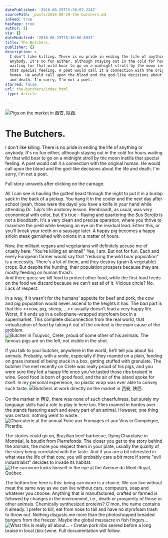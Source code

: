 ```yaml
---
datePublished: '2016-08-29T15:36:07.224Z'
sourcePath: _posts/2016-08-29-the-butchers.md
inFeed: true
hasPage: true
author: []
via: {}
dateModified: '2016-08-29T15:36:06.693Z'
title: The Butchers.
publisher: {}
description: >-
  I don't like killing. There is no pride in ending the life of anything or
  anybody. It's no fun either, although staying out in the cold for hours
  waiting for that wild boar to go on a midnight stroll by the moon instills
  that special feeling. A poet would call it a connection with the original
  human. He would call upon the blood and the god-like decisions about the life
  and death. I'm sorry, I'm not a poet.
starred: false
url: the-butchers/index.html
_type: Article

---
```

![Pigs on the market in 西安, 陕西.](https://the-grid-user-content.s3-us-west-2.amazonaws.com/f4b53243-807b-4853-b93b-e14005569e47.jpg)

# The Butchers.

I don't like killing. There is no pride in ending the life of anything or anybody. It's no fun either, although staying out in the cold for hours waiting for that wild boar to go on a midnight stroll by the moon instills that special feeling. A poet would call it a connection with the original human. He would call upon the blood and the god-like decisions about the life and death. I'm sorry, I'm not a poet.

Full story unravels after clicking on the carnage.

All I can see is hauling the gutted beast through the night to put it in a burlap sack in the back of a pickup. You hang it in the cooler and the next day after school (yeah, those were the days) you have a knife in your hand while attending Dr. Tulp's life anatomy lesson. Rembrandt, as usual, was very economical with color, but it's true - flaying and quartering the _Sus Scrofa_ is not a bloodbath. It's a very clean and precise operation, where you thrive to maximize the yield while keeping an eye on the residual lead. Either this, or you'll break your teeth on a sausage later. A happy pig becomes a happy sirloin steak garnished with onions in a matter of hours.

Now, the militant vegans and vegetarians will definitely accuse me of cruelty here: "You're killing an animal!" Yes, I am. But not for fun. Each and every European farmer would say that "reducing the wild boar population" is a necessity. There's a lot of them, and they destroy (grain & vegetable) crops. But despite the hunting, their population prospers because they are mostly feeding on human thrash.  
And there goes: we kill food to protect other food, while the first food feeds on the food we discard because we can't eat all of it. Vicious circle? No. Lack of respect.

In a way, if it wasn't for the humans' appetite for beef and pork, the cow and pig population would never ascend to the heights it has. The bad part is that this <<cow, pig, sheep, ...\>\> usually doesn't lead a very happy life. Worst, if it ends up in a cellophane-wrapped styrofoam box in a supermarket. This complete disconnection from the real world, that virtualization of food by taking it out of the context is the main cause of the problem.
![Butcher in Γούρν&epsi;ς, Crete, proud of some other of his animals. The famous pigs are on the left, not visible in the shot.](https://the-grid-user-content.s3-us-west-2.amazonaws.com/ac1048ba-a6dd-46c8-8e37-f96d48ed496c.jpg)

If you talk to your butcher, anywhere in the world, he'll tell you about his animals. Probably, with a smile, especially if they roamed on a plain, feeding on grass instead of being stuck in a box, getting stuffed with granulate. The butcher I've met recently on Crete was really proud of his pigs, and you were sure they led a happy life once you've tasted those ribs braised in wine. Good food is born of good food, and the air of the island spoke for itself. In my personal experience, no plastic wrap was ever able to convey such taste.
![Butchers at work directly on the market in 西安, 陕西.](https://the-grid-user-content.s3-us-west-2.amazonaws.com/6cfdb9a4-deac-462a-8249-45fa880ba91c.jpg)

On the market in 西安, there was none of such cheerfulness, but surely my language skills had a role to play in here too. Flies roamed in hordes over the stands featuring each and every part of an animal. However, one thing was certain: nothing went to waste.
![Charcuterie at the annual Foire aux Fromages et aux Vins in Compiègne, Picardie.](https://the-grid-user-content.s3-us-west-2.amazonaws.com/0019d4f4-75b7-4b40-8551-124ded2de023.jpg)

The stories could go on, Brazilian beef barbecue, flying Charolaise in Montréal, le boudin from Pierrefonds. The closer you get to the story behind the animals, the more you respect them in your plate, usually the quality of the story being correlated with the taste. And if you are a bit interested in what was the life of that cow, you will probably care a bit more if some "evil industrialist" decides to invade its habitat.
![The carnivore looks himself in the eye at the Avenue du Mont-Royal, Québec.](https://the-grid-user-content.s3-us-west-2.amazonaws.com/fc2cf695-210e-4717-b1f6-52832f00d19e.jpg)

The bottom line here is this: being carnivore is a choice. We can live without meat the same way as we can live without cars, computers, soap and whatever you choose. Anything that is manufactured, crafted or farmed is followed by changes in the environment, i.e., death or prosperity of those or other animals. Chemically synthesized proteins? C'mon, the name contains it already. I prefer to kill, eat from nose to tail and have no styrofoam trash to throw out. Nothing disgusts me more than the photoshopped breaded burgers from the freezer. Maybe the global massacre in fish fingers...
![What this is really all about... - Cretan pork ribs seared before a long braise in local (bio-)wine. Full documentation will follow.](https://the-grid-user-content.s3-us-west-2.amazonaws.com/297a1d76-b051-4e88-b98e-1e4f2deb1a95.jpg)